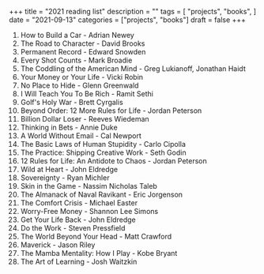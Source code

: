 +++
title = "2021 reading list"
description = ""
tags = [
    "projects",
    "books",
]
date = "2021-09-13"
categories = ["projects",
              "books"]
draft = false
+++

1. How to Build a Car - Adrian Newey
2. The Road to Character - David Brooks
3. Permanent Record - Edward Snowden
4. Every Shot Counts - Mark Broadie
5. The Coddling of the American Mind - Greg Lukianoff, Jonathan Haidt
6. Your Money or Your Life - Vicki Robin
7. No Place to Hide - Glenn Greenwald
8. I Will Teach You To Be Rich - Ramit Sethi
9. Golf's Holy War - Brett Cyrgalis
10. Beyond Order: 12 More Rules for Life - Jordan Peterson
11. Billion Dollar Loser - Reeves Wiedeman
12. Thinking in Bets - Annie Duke
13. A World Without Email - Cal Newport
14. The Basic Laws of Human Stupidity - Carlo Cipolla
15. The Practice: Shipping Creative Work - Seth Godin
16. 12 Rules for Life: An Antidote to Chaos - Jordan Peterson
17. Wild at Heart - John Eldredge
18. Sovereignty - Ryan Michler
19. Skin in the Game - Nassim Nicholas Taleb
20. The Almanack of Naval Ravikant - Eric Jorgenson
21. The Comfort Crisis - Michael Easter
22. Worry-Free Money - Shannon Lee Simons
23. Get Your Life Back - John Eldredge
24. Do the Work - Steven Pressfield
25. The World Beyond Your Head - Matt Crawford
26. Maverick - Jason Riley
27. The Mamba Mentality: How I Play - Kobe Bryant
28. The Art of Learning - Josh Waitzkin

